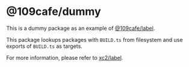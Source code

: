 # @109cafe/dummy

This is a dummy package as an example of [@109cafe/label](https://github.com/xc2/label).

This package lookups packages with `BUILD.ts` from filesystem and use exports of `BUILD.ts` as targets.

For more information, please refer to [xc2/label](https://github.com/xc2/label).
